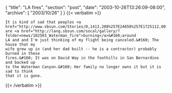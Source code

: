 {
  "title": "LA fires",
  "section": "post",
  "date": "2003-10-26T13:26:09-08:00",
  "archive": [
    "2003/10/26"
  ]
}
{{< verbatim >}}

    It is kind of sad that peoples <a href="http://www.sbsun.com/Stories/0,1413,208%257E24658%257E1725112,00.html">homes</a> are <a href="http://lang.sbsun.com/socal/gallery/?folder=news/102503_Waterman_fire">burning</a>&#160;around
    LA and and I'm just thinking of my flight being canceled.&#160; The house that my
    wife grew up in (and her dad built -- he is a contractor) probably burned in these
    fires.&#160; It was on David Way in the foothills in San Bernardino and backed up
    to the Waterman Canyon.&#160; Her family no longer owns it but it is sad to think
    that it is gone.
{{< /verbatim >}}
